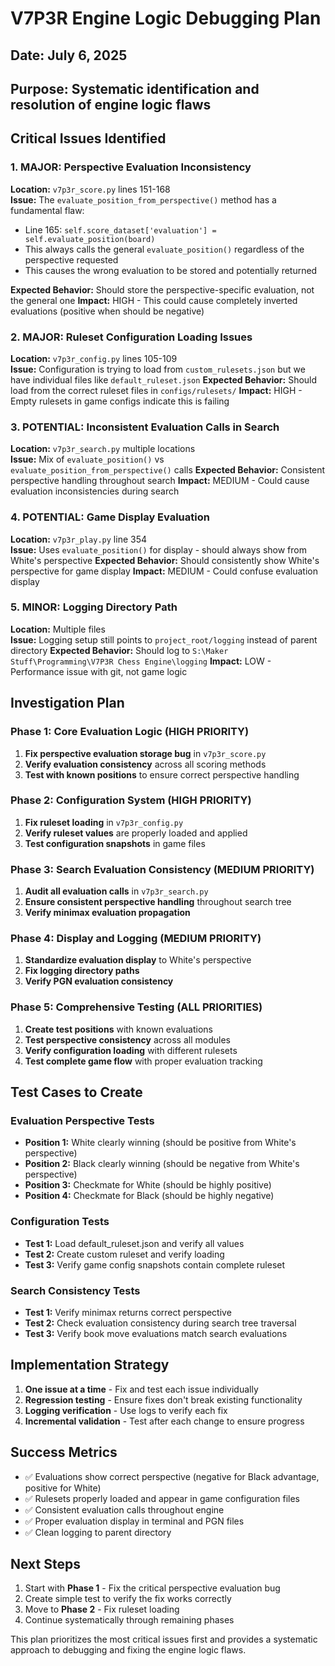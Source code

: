 # V7P3R Engine Logic Debugging Plan

## Date: July 6, 2025
## Purpose: Systematic identification and resolution of engine logic flaws

## Critical Issues Identified

### 1. **MAJOR: Perspective Evaluation Inconsistency**
**Location:** `v7p3r_score.py` lines 151-168  
**Issue:** The `evaluate_position_from_perspective()` method has a fundamental flaw:
- Line 165: `self.score_dataset['evaluation'] = self.evaluate_position(board)`
- This always calls the general `evaluate_position()` regardless of the perspective requested
- This causes the wrong evaluation to be stored and potentially returned

**Expected Behavior:** Should store the perspective-specific evaluation, not the general one
**Impact:** HIGH - This could cause completely inverted evaluations (positive when should be negative)

### 2. **MAJOR: Ruleset Configuration Loading Issues**
**Location:** `v7p3r_config.py` lines 105-109  
**Issue:** Configuration is trying to load from `custom_rulesets.json` but we have individual files like `default_ruleset.json`
**Expected Behavior:** Should load from the correct ruleset files in `configs/rulesets/`
**Impact:** HIGH - Empty rulesets in game configs indicate this is failing

### 3. **POTENTIAL: Inconsistent Evaluation Calls in Search**
**Location:** `v7p3r_search.py` multiple locations  
**Issue:** Mix of `evaluate_position()` vs `evaluate_position_from_perspective()` calls
**Expected Behavior:** Consistent perspective handling throughout search
**Impact:** MEDIUM - Could cause evaluation inconsistencies during search

### 4. **POTENTIAL: Game Display Evaluation**
**Location:** `v7p3r_play.py` line 354  
**Issue:** Uses `evaluate_position()` for display - should always show from White's perspective
**Expected Behavior:** Should consistently show White's perspective for game display
**Impact:** MEDIUM - Could confuse evaluation display

### 5. **MINOR: Logging Directory Path**
**Location:** Multiple files  
**Issue:** Logging setup still points to `project_root/logging` instead of parent directory
**Expected Behavior:** Should log to `S:\Maker Stuff\Programming\V7P3R Chess Engine\logging`
**Impact:** LOW - Performance issue with git, not game logic

## Investigation Plan

### Phase 1: Core Evaluation Logic (HIGH PRIORITY)
1. **Fix perspective evaluation storage bug** in `v7p3r_score.py`
2. **Verify evaluation consistency** across all scoring methods
3. **Test with known positions** to ensure correct perspective handling

### Phase 2: Configuration System (HIGH PRIORITY) 
1. **Fix ruleset loading** in `v7p3r_config.py`
2. **Verify ruleset values** are properly loaded and applied
3. **Test configuration snapshots** in game files

### Phase 3: Search Evaluation Consistency (MEDIUM PRIORITY)
1. **Audit all evaluation calls** in `v7p3r_search.py`
2. **Ensure consistent perspective handling** throughout search tree
3. **Verify minimax evaluation propagation**

### Phase 4: Display and Logging (MEDIUM PRIORITY)
1. **Standardize evaluation display** to White's perspective
2. **Fix logging directory paths**
3. **Verify PGN evaluation consistency**

### Phase 5: Comprehensive Testing (ALL PRIORITIES)
1. **Create test positions** with known evaluations
2. **Test perspective consistency** across all modules
3. **Verify configuration loading** with different rulesets
4. **Test complete game flow** with proper evaluation tracking

## Test Cases to Create

### Evaluation Perspective Tests
- **Position 1:** White clearly winning (should be positive from White's perspective)
- **Position 2:** Black clearly winning (should be negative from White's perspective)  
- **Position 3:** Checkmate for White (should be highly positive)
- **Position 4:** Checkmate for Black (should be highly negative)

### Configuration Tests
- **Test 1:** Load default_ruleset.json and verify all values
- **Test 2:** Create custom ruleset and verify loading
- **Test 3:** Verify game config snapshots contain complete ruleset

### Search Consistency Tests
- **Test 1:** Verify minimax returns correct perspective
- **Test 2:** Check evaluation consistency during search tree traversal
- **Test 3:** Verify book move evaluations match search evaluations

## Implementation Strategy

1. **One issue at a time** - Fix and test each issue individually
2. **Regression testing** - Ensure fixes don't break existing functionality
3. **Logging verification** - Use logs to verify each fix
4. **Incremental validation** - Test after each change to ensure progress

## Success Metrics

- ✅ Evaluations show correct perspective (negative for Black advantage, positive for White)
- ✅ Rulesets properly loaded and appear in game configuration files
- ✅ Consistent evaluation calls throughout engine
- ✅ Proper evaluation display in terminal and PGN files
- ✅ Clean logging to parent directory

## Next Steps

1. Start with **Phase 1** - Fix the critical perspective evaluation bug
2. Create simple test to verify the fix works correctly
3. Move to **Phase 2** - Fix ruleset loading 
4. Continue systematically through remaining phases

This plan prioritizes the most critical issues first and provides a systematic approach to debugging and fixing the engine logic flaws.
